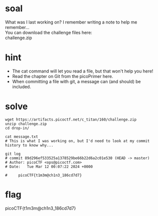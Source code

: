 # soal
What was I last working on? I remember writing a note to help me remember... \
You can download the challenge files here: \
challenge.zip

# hint
- The cat command will let you read a file, but that won't help you here!
- Read the chapter on Git from the picoPrimer here.
- When committing a file with git, a message can (and should) be included.

# solve
```
wget https://artifacts.picoctf.net/c_titan/160/challenge.zip
unzip challenge.zip
cd drop-in/

cat message.txt
# This is what I was working on, but I'd need to look at my commit history to know why...

git log
# commit 89d296ef533525a1378529be66b22d6a2c01e530 (HEAD -> master)
# Author: picoCTF <ops@picoctf.com>
# Date:   Tue Mar 12 00:07:22 2024 +0000

#     picoCTF{t1m3m@ch1n3_186cd7d7}
```

# flag
picoCTF{t1m3m@ch1n3_186cd7d7}